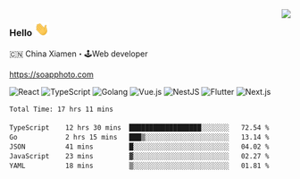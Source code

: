 <img align="right" src="https://github-readme-stats.vercel.app/api?username=yiiu&show_icons=false&bg_color=30,e96443,904e95&title_color=fff&text_color=fff" />

### Hello <img src="https://raw.githubusercontent.com/ABSphreak/ABSphreak/master/gifs/Hi.gif" width="26px" />
 
🇨🇳 China Xiamen・🕹Web developer

https://soapphoto.com

<p align="left"><img src="https://cdn.svgporn.com/logos/react.svg" alt="React" width="32" height="32"/> <img src="https://cdn.svgporn.com/logos/typescript-icon.svg" alt="TypeScript" width="32" height="32"/> <img src="https://cdn.svgporn.com/logos/gopher.svg" alt="Golang" width="32" height="32"/> <img src="https://cdn.svgporn.com/logos/vue.svg" alt="Vue.js" width="32" height="32"/> <img src="https://cdn.svgporn.com/logos/nestjs.svg" alt="NestJS" width="32" height="32"/> <img src="https://cdn.svgporn.com/logos/flutter.svg" alt="Flutter" width="32" height="32"/> <img src="https://cdn.svgporn.com/logos/nextjs-icon.svg" alt="Next.js" width="32" height="32"/></p>


<!--START_SECTION:waka-->

```txt
Total Time: 17 hrs 11 mins

TypeScript    12 hrs 30 mins  ██████████████████░░░░░░░   72.54 %
Go            2 hrs 15 mins   ███▒░░░░░░░░░░░░░░░░░░░░░   13.14 %
JSON          41 mins         █░░░░░░░░░░░░░░░░░░░░░░░░   04.02 %
JavaScript    23 mins         ▓░░░░░░░░░░░░░░░░░░░░░░░░   02.27 %
YAML          18 mins         ▒░░░░░░░░░░░░░░░░░░░░░░░░   01.81 %
```

<!--END_SECTION:waka-->
